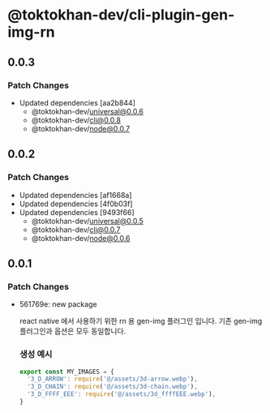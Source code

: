 # @toktokhan-dev/cli-plugin-gen-img-rn

## 0.0.3

### Patch Changes

- Updated dependencies [aa2b844]
  - @toktokhan-dev/universal@0.0.6
  - @toktokhan-dev/cli@0.0.8
  - @toktokhan-dev/node@0.0.7

## 0.0.2

### Patch Changes

- Updated dependencies [af1668a]
- Updated dependencies [4f0b03f]
- Updated dependencies [9493f66]
  - @toktokhan-dev/universal@0.0.5
  - @toktokhan-dev/cli@0.0.7
  - @toktokhan-dev/node@0.0.6

## 0.0.1

### Patch Changes

- 561769e: new package

  react native 에서 사용하기 위한 rn 용 gen-img 플러그인 입니다.
  기존 gen-img 플러그인과 옵션은 모두 동일합니다.

  ### 생성 예시

  ```ts
  export const MY_IMAGES = {
    '3_D_ARROW': require('@/assets/3d-arrow.webp'),
    '3_D_CHAIN': require('@/assets/3d-chain.webp'),
    '3_D_FFFF_EEE': require('@/assets/3d_ffffEEE.webp'),
  }
  ```
